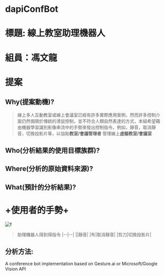 # dapiConfBot
# 標題: 線上教室助理機器人
# 組員：馮文龍
# 提案
## Why(提案動機)?
> 線上多人互動教室或線上會議室已經有許多實際應用案例，然而許多控制介面仍然侷限於傳統的滑鼠控制，並不符合人類自然表達的方式，本組希望藉由機器學習識別影像串流中的手勢來發出控制指令，例如，靜音，取消靜音，切換投影片等，以協助**教室/會議管理者** 管理線上**虛擬教室/會議室**
## Who(分析結果的使用目標族群)?
## Where(分析的原始資料來源)?
## What(預計的分析結果)?


+使用者的手勢+
=============



![f]( https://www.fluentu.com/blog/chinese/wp-content/uploads/2017/11/chinese-gestures-e1512759046169.jpg    "hand" )


>助理機器人得到得指令
|--|--| 
||靜音| 
|布|取消靜音| 
|剪刀|切換投影片|  







## 分析方法:

A conference bot implementation based on Gesture.ai or Microsoft/Google Vision API
